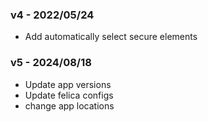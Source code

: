 ### v4 - 2022/05/24
* Add automatically select secure elements

### v5 - 2024/08/18
* Update app versions
* Update felica configs
* change app locations
